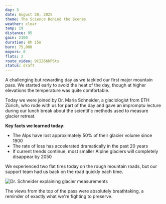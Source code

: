 ```yaml
---
day: 3
date: August 30, 2025
theme: The Science Behind the Scenes
weather: clear
temp: 19
distance: 95
gain: 2100
duration: 8h 15m
burn: 75,000
mayors: 0
flats: 2
route_video: 9CI26bkPSts
status: draft
---
```


A challenging but rewarding day as we tackled our first major mountain pass. We started early to avoid the heat of the day, though at higher elevations the temperature was quite comfortable.

Today we were joined by Dr. Maria Schneider, a glaciologist from ETH Zürich, who rode with us for part of the day and gave an impromptu lecture during our lunch break about the scientific methods used to measure glacier retreat.

**Key facts we learned today:**

* The Alps have lost approximately 50% of their glacier volume since 1900
* The rate of loss has accelerated dramatically in the past 20 years
* If current trends continue, most smaller Alpine glaciers will completely disappear by 2050

We experienced two flat tires today on the rough mountain roads, but our support team had us back on the road quickly each time.

![Dr. Schneider explaining glacier measurements](/img/updates/day3-scientist-talk.jpg)

The views from the top of the pass were absolutely breathtaking, a reminder of exactly what we're fighting to preserve.